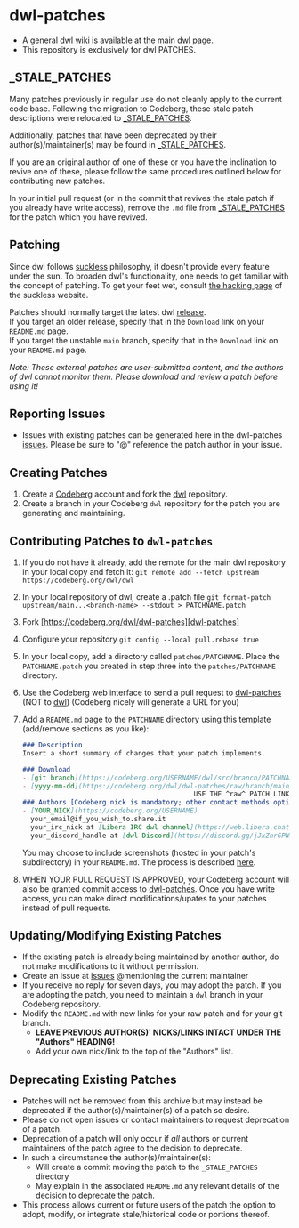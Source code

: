 # dwl-patches
* A general [dwl wiki](https://codeberg.org/dwl/dwl/wiki) is available at the main [dwl] page.
* This repository is exclusively for dwl PATCHES.

## _STALE_PATCHES
Many patches previously in regular use do not cleanly apply to the current code base. Following the migration to Codeberg, these stale patch descriptions were relocated to [_STALE_PATCHES].

Additionally, patches that have been deprecated by their author(s)/maintainer(s) may be found in [_STALE_PATCHES].

If you are an original author of one of these or you have the inclination to revive one of these, please follow the same procedures outlined below for contributing new patches.

In your initial pull request (or in the commit that revives the stale patch if you already have write access), remove the `.md` file from [_STALE_PATCHES] for the patch which you have revived.

## Patching
Since dwl follows [suckless](https://suckless.org/) philosophy, it doesn't provide every feature under the sun. To broaden dwl's functionality, one needs to get familiar with the concept of patching. To get your feet wet, consult [the hacking page](https://suckless.org/hacking/) of the suckless website.

Patches should normally target the latest dwl [release].  
If you target an older release, specify that in the `Download` link on your `README.md` page.  
If you target the unstable `main` branch, specify that in the `Download` link on your `README.md` page.

*Note: These external patches are user-submitted content, and the authors of dwl cannot monitor them. Please download and review a patch before using it!*

## Reporting Issues
- Issues with existing patches can be generated here in the dwl-patches [issues]. Please be sure to "@" reference the patch author in your issue.

## Creating Patches
1. Create a [Codeberg] account and fork the [dwl] repository.
2. Create a branch in your Codeberg `dwl` repository for the patch you are generating and maintaining.

## Contributing Patches to `dwl-patches`
1. If you do not have it already, add the remote for the main dwl repository in your local copy and fetch it:
    `git remote add --fetch upstream https://codeberg.org/dwl/dwl`
2. In your local repository of dwl, create a .patch file
    `git format-patch upstream/main...<branch-name> --stdout > PATCHNAME.patch`
3. Fork [https://codeberg.org/dwl/dwl-patches][dwl-patches]
4. Configure your repository
    `git config --local pull.rebase true`
5. In your local copy, add a directory called `patches/PATCHNAME`. Place the `PATCHNAME.patch` you created in step three into the `patches/PATCHNAME` directory.
6. Use the Codeberg web interface to send a pull request to [dwl-patches] (NOT to [dwl]) (Codeberg nicely will generate a URL for you)
7. Add a `README.md` page to the `PATCHNAME` directory using this template (add/remove sections as you like):
    ```markdown
    ### Description
    Insert a short summary of changes that your patch implements.

    ### Download
    - [git branch](https://codeberg.org/USERNAME/dwl/src/branch/PATCHNAME)
    - [yyyy-mm-dd](https://codeberg.org/dwl/dwl-patches/raw/branch/main/patches/PATCHNAME/PATCHNAME.patch)
                                               USE THE ^raw^ PATCH LINK HERE
    ### Authors [Codeberg nick is mandatory; other contact methods optional]
    - [YOUR_NICK](https://codeberg.org/USERNAME)
      your_email@if_you_wish_to.share.it
      your_irc_nick at [Libera IRC dwl channel](https://web.libera.chat/?channels=#dwl)
      your_discord_handle at [dwl Discord](https://discord.gg/jJxZnrGPWN)
    ```
    You may choose to include screenshots (hosted in your patch's subdirectory) in your `README.md`. The process is described [here](https://docs.codeberg.org/markdown/using-images/).

8. WHEN YOUR PULL REQUEST IS APPROVED, your Codeberg account will also be granted commit access to [dwl-patches]. Once you have write access, you can make direct modifications/upates to your patches instead of pull requests.

## Updating/Modifying Existing Patches
- If the existing patch is already being maintained by another author, do not make modifications to it without permission.
- Create an issue at [issues] @mentioning the current maintainer
- If you receive no reply for seven days, you may adopt the patch. If you are adopting the patch, you need to maintain a `dwl` branch in your Codeberg repository.
- Modify the `README.md` with new links for your raw patch and for your git branch.
    - **LEAVE PREVIOUS AUTHOR(S)' NICKS/LINKS INTACT UNDER THE "Authors" HEADING!**
    - Add your own nick/link to the top of the "Authors" list.

## Deprecating Existing Patches
- Patches will not be removed from this archive but may instead be deprecated if the author(s)/maintainer(s) of a patch so desire.
- Please do not open issues or contact maintainers to request deprecation of a patch.
- Deprecation of a patch will only occur if *all* authors or current maintainers of the patch agree to the decision to deprecate.
- In such a circumstance the author(s)/maintainer(s):
    - Will create a commit moving the patch to the `_STALE_PATCHES` directory
    - May explain in the associated `README.md` any relevant details of the decision to deprecate the patch.
- This process allows current or future users of the patch the option to adopt, modify, or integrate stale/historical code or portions thereof.


[_STALE_PATCHES]:https://codeberg.org/dwl/dwl-patches/src/branch/main/_STALE_PATCHES
[dwl]: https://codeberg.org/dwl/dwl
[dwl-patches]: https://codeberg.org/dwl/dwl-patches
[issues]: https://codeberg.org/dwl/dwl-patches/issues
[release]: https://codeberg.org/dwl/dwl/releases
[Codeberg]: https://codeberg.org
